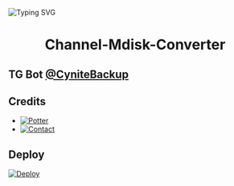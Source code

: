 ![Typing SVG](https://readme-typing-svg.herokuapp.com/?lines=CHANNEL+MDISK+BULK+POST+CONVERTER!;CREATED+BY+TECHNICAL+CYNITE!;A+ADVANCE+BOT+WITH+COOL+FEATURES!)
</p>

</p>
<h1 align="center">
  <b>Channel-Mdisk-Converter</b>
</h1>

## TG Bot [@CyniteBackup](t.me/CyniteBackup)

## Credits 

* [![Potter](https://img.shields.io/static/v1?label=Potter&message=Telegram&color=critical)](https://t.me/Potter_00)
* [![Contact](https://img.shields.io/static/v1?label=Contact&message=On+Telegram&color=critical)](https://t.me/Cynitesupport)

## Deploy 

[![Deploy](https://www.herokucdn.com/deploy/button.svg)](https://heroku.com/deploy?template=https://github.com/Alatheesh/Channel-Mdisk-Converter)
